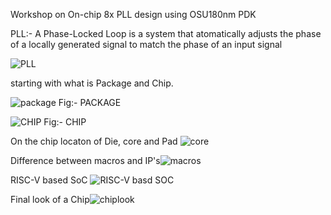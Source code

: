 Workshop on On-chip 8x PLL design using OSU180nm PDK 

PLL:- A Phase-Locked Loop is a system that atomatically adjusts the phase of a locally generated signal to match the phase of an input signal

![PLL](https://user-images.githubusercontent.com/92746096/137941463-84bf7f04-ea8d-4860-8d8f-e233bffecbf9.PNG)

starting with what is Package and Chip.

![package](https://user-images.githubusercontent.com/92746096/137954596-a1dda936-32bb-42a7-8350-edeeda9b32e6.jpeg)
Fig:- PACKAGE

![CHIP](https://user-images.githubusercontent.com/92746096/137954704-385d9561-d2c6-4510-bec8-b23454aec12f.jpeg)
Fig:- CHIP

On the chip locaton of Die, core and Pad
![core](https://user-images.githubusercontent.com/92746096/137956189-c4f03c17-ef3f-47d6-8854-5c17974694b4.jpeg)

Difference between macros and IP's![macros](https://user-images.githubusercontent.com/92746096/137956869-d5a2f62e-2a40-4ae4-9efb-3e224a09725b.jpeg)


RISC-V based SoC
![RISC-V basd SOC](https://user-images.githubusercontent.com/92746096/137957462-0ed1f870-2812-408d-b21b-5fa1502bd84d.jpeg)


Final look of a Chip![chiplook](https://user-images.githubusercontent.com/92746096/137957858-d2929fbc-f47f-4a78-a26a-05809bab09c7.jpeg)
